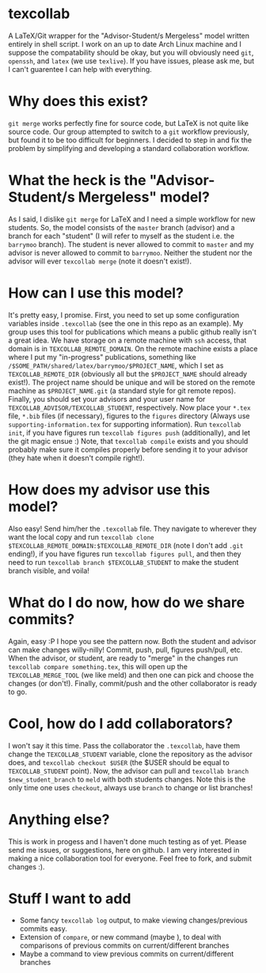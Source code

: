 texcollab
=========

A LaTeX/Git wrapper for the "Advisor-Student/s Mergeless" model written entirely in shell script. I work on
an up to date Arch Linux machine and I suppose the compatability should be okay, but you
will obviously need `git`, `openssh`, and `latex` (we use `texlive`). If you have issues, please ask me, but
I can't guarentee I can help with everything.

# Why does this exist?

`git merge` works perfectly fine for source code, but LaTeX is not quite like source code. Our group attempted
to switch to a `git` workflow previously, but found it to be too difficult for beginners. I decided to step in
and fix the problem by simplifying and developing a standard collaboration workflow.

# What the heck is the "Advisor-Student/s Mergeless" model?

As I said, I dislike `git merge` for LaTeX and I need a simple workflow for new students. So, the model consists
of the `master` branch (advisor) and a branch for each "student" (I will refer to myself as the student i.e. the
`barrymoo` branch). The student is never allowed to commit to `master` and my advisor is never allowed to commit
to `barrymoo`. Neither the student nor the advisor will ever `texcollab merge` (note it doesn't exist!).

# How can I use this model?

It's pretty easy, I promise. First, you need to set up some configuration variables inside `.texcollab` (see
the one in this repo as an example). My group uses this tool for publications which means a public github really
isn't a great idea. We have storage on a remote machine with `ssh` access, that domain is in `TEXCOLLAB_REMOTE_DOMAIN`.
On the remote machine exists a place where I put my "in-progress" publications, something like
`/$SOME_PATH/shared/latex/barrymoo/$PROJECT_NAME`, which I set as `TEXCOLLAB_REMOTE_DIR` (obviously all but the
`$PROJECT_NAME` should already exist!). The project name should be unique and will be stored on the remote machine
as `$PROJECT_NAME.git` (a standard style for git remote repos). Finally, you should set your advisors and your
user name for `TEXCOLLAB_ADVISOR/TEXCOLLAB_STUDENT`, respectively. Now place your `*.tex` file, `*.bib`
files (if necessary), figures to the `figures` directory (Always use `supporting-information.tex` for
supporting information). Run `texcollab init`, if you have figures run `texcollab figures push` (additionally), and let the git magic ensue :) Note, that `texcollab compile` exists and you should probably make sure it compiles
properly before sending it to your advisor (they hate when it doesn't compile right!). 

# How does my advisor use this model?

Also easy! Send him/her the `.texcollab` file. They navigate to wherever they want the local copy and run
`texcollab clone $TEXCOLLAB_REMOTE_DOMAIN:$TEXCOLLAB_REMOTE_DIR` (note I don't add `.git` ending!), if you have
figures run `texcollab figures pull`, and then they need to run `texcollab branch $TEXCOLLAB_STUDENT` to make the
student branch visible, and voila!

# What do I do now, how do we share commits?

Again, easy :P I hope you see the pattern now. Both the student and advisor can make changes willy-nilly! Commit,
push, pull, figures push/pull, etc. When the advisor, or student, are ready to "merge" in the changes
run `texcollab compare something.tex`, this will open up the `TEXCOLLAB_MERGE_TOOL` (we like meld) and then
one can pick and choose the changes (or don't!). Finally, commit/push and the other collaborator is ready to go.

# Cool, how do I add collaborators?

I won't say it this time. Pass the collaborator the `.texcollab`, have them change the `TEXCOLLAB_STUDENT` variable, clone
the repository as the advisor does, and `texcollab checkout $USER` (the $USER should be equal to `TEXCOLLAB_STUDENT`
point). Now, the advisor can pull and `texcollab branch $new_student_branch` to `meld` with both students changes. Note this is the only time one uses `checkout`, always use `branch` to change or list branches!

# Anything else?

This is work in progess and I haven't done much testing as of yet. Please send me issues, or suggestions, here
on github. I am very interested in making a nice collaboration tool for everyone. Feel free to fork, and submit changes :). 

# Stuff I want to add

* Some fancy `texcollab log` output, to make viewing changes/previous commits easy.
* Extension of `compare`, or new command (maybe <previous>), to deal with comparisons of previous commits on current/different branches
* Maybe a <view> command to view previous commits on current/different branches
